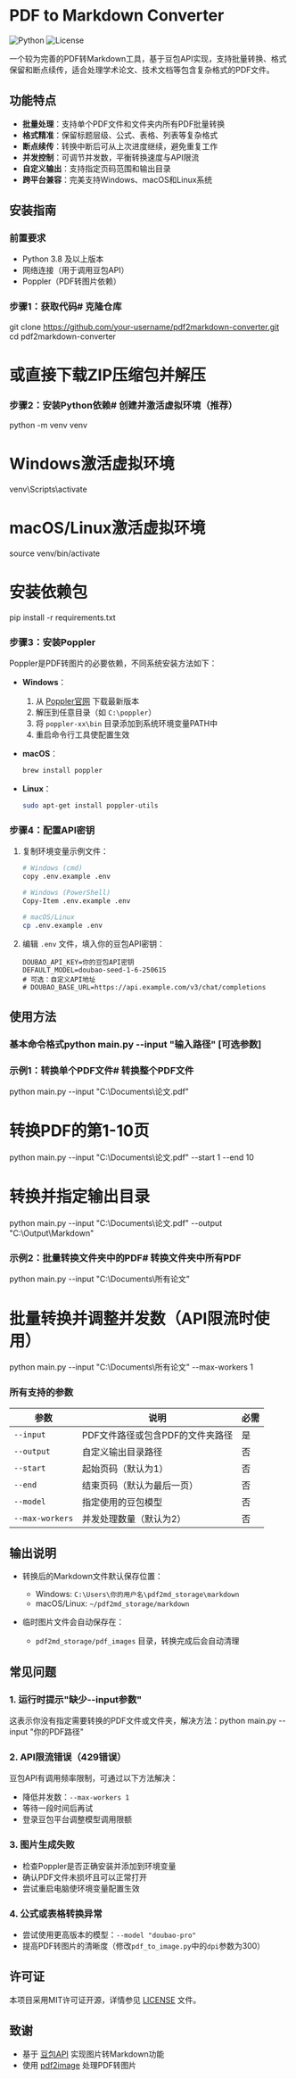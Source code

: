 # PDF to Markdown Converter

![Python](https://img.shields.io/badge/python-3.8%2B-blue.svg)
![License](https://img.shields.io/badge/license-MIT-green.svg)

一个较为完善的PDF转Markdown工具，基于豆包API实现，支持批量转换、格式保留和断点续传，适合处理学术论文、技术文档等包含复杂格式的PDF文件。

## 功能特点

- **批量处理**：支持单个PDF文件和文件夹内所有PDF批量转换
- **格式精准**：保留标题层级、公式、表格、列表等复杂格式
- **断点续传**：转换中断后可从上次进度继续，避免重复工作
- **并发控制**：可调节并发数，平衡转换速度与API限流
- **自定义输出**：支持指定页码范围和输出目录
- **跨平台兼容**：完美支持Windows、macOS和Linux系统

## 安装指南

### 前置要求
- Python 3.8 及以上版本
- 网络连接（用于调用豆包API）
- Poppler（PDF转图片依赖）

### 步骤1：获取代码# 克隆仓库
git clone https://github.com/your-username/pdf2markdown-converter.git
cd pdf2markdown-converter

# 或直接下载ZIP压缩包并解压
### 步骤2：安装Python依赖# 创建并激活虚拟环境（推荐）
python -m venv venv

# Windows激活虚拟环境
venv\Scripts\activate

# macOS/Linux激活虚拟环境
source venv/bin/activate

# 安装依赖包
pip install -r requirements.txt
### 步骤3：安装Poppler
Poppler是PDF转图片的必要依赖，不同系统安装方法如下：

- **Windows**：
  1. 从 [Poppler官网](https://github.com/oschwartz10612/poppler-windows/releases/) 下载最新版本
  2. 解压到任意目录（如 `C:\poppler`）
  3. 将 `poppler-xx\bin` 目录添加到系统环境变量PATH中
  4. 重启命令行工具使配置生效

- **macOS**：
  ```bash
  brew install poppler
  ```

- **Linux**：
  ```bash
  sudo apt-get install poppler-utils
  ```

### 步骤4：配置API密钥
1. 复制环境变量示例文件：
   ```bash
   # Windows (cmd)
   copy .env.example .env
   
   # Windows (PowerShell)
   Copy-Item .env.example .env
   
   # macOS/Linux
   cp .env.example .env
   ```

2. 编辑 `.env` 文件，填入你的豆包API密钥：
   ```env
   DOUBAO_API_KEY=你的豆包API密钥
   DEFAULT_MODEL=doubao-seed-1-6-250615
   # 可选：自定义API地址
   # DOUBAO_BASE_URL=https://api.example.com/v3/chat/completions
   ```


## 使用方法

### 基本命令格式python main.py --input "输入路径" [可选参数]
### 示例1：转换单个PDF文件# 转换整个PDF文件
python main.py --input "C:\Documents\论文.pdf"

# 转换PDF的第1-10页
python main.py --input "C:\Documents\论文.pdf" --start 1 --end 10

# 转换并指定输出目录
python main.py --input "C:\Documents\论文.pdf" --output "C:\Output\Markdown"
### 示例2：批量转换文件夹中的PDF# 转换文件夹中所有PDF
python main.py --input "C:\Documents\所有论文"

# 批量转换并调整并发数（API限流时使用）
python main.py --input "C:\Documents\所有论文" --max-workers 1
### 所有支持的参数
| 参数 | 说明 | 必需 |
|------|------|------|
| `--input` | PDF文件路径或包含PDF的文件夹路径 | 是 |
| `--output` | 自定义输出目录路径 | 否 |
| `--start` | 起始页码（默认为1） | 否 |
| `--end` | 结束页码（默认为最后一页） | 否 |
| `--model` | 指定使用的豆包模型 | 否 |
| `--max-workers` | 并发处理数量（默认为2） | 否 |

## 输出说明

- 转换后的Markdown文件默认保存位置：
  - Windows: `C:\Users\你的用户名\pdf2md_storage\markdown`
  - macOS/Linux: `~/pdf2md_storage/markdown`
  
- 临时图片文件会自动保存在：
  - `pdf2md_storage/pdf_images` 目录，转换完成后会自动清理

## 常见问题

### 1. 运行时提示"缺少--input参数"
这表示你没有指定需要转换的PDF文件或文件夹，解决方法：python main.py --input "你的PDF路径"
### 2. API限流错误（429错误）
豆包API有调用频率限制，可通过以下方法解决：
- 降低并发数：`--max-workers 1`
- 等待一段时间后再试
- 登录豆包平台调整模型调用限额

### 3. 图片生成失败
- 检查Poppler是否正确安装并添加到环境变量
- 确认PDF文件未损坏且可以正常打开
- 尝试重启电脑使环境变量配置生效

### 4. 公式或表格转换异常
- 尝试使用更高版本的模型：`--model "doubao-pro"`
- 提高PDF转图片的清晰度（修改`pdf_to_image.py`中的`dpi`参数为300）

## 许可证
本项目采用MIT许可证开源，详情参见 [LICENSE](LICENSE) 文件。

## 致谢
- 基于 [豆包API](https://www.doubao.com/) 实现图片转Markdown功能
- 使用 [pdf2image](https://github.com/Belval/pdf2image) 处理PDF转图片
